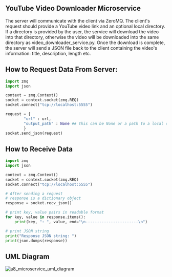 
## YouTube Video Downloader Microservice
The server will communicate with the client via ZeroMQ. The client's request should provide a YouTube video link and an optional local directory. If a directory is provided by the user, the service will download the video into that directory, otherwise the video will be downloaded into the same directory as video_downloader_service.py. Once the download is complete, the server will send a JSON file back to the client containing the video's information: title, description, length etc. 

## How to Request Data From Server:

```python
import zmq
import json

context = zmq.Context()
socket = context.socket(zmq.REQ)
socket.connect("tcp://localhost:5555")

request = {
        "url" : url,
        "output_path" : None ## this can be None or a path to a local directory
        }
socket.send_json(request)
```

## How to Receive Data

```python
import zmq
import json

context = zmq.Context()
socket = context.socket(zmq.REQ)
socket.connect("tcp://localhost:5555")

# After sending a request
# response is a dictionary object
response = socket.recv_json()

# print key, value pairs in readable format
for key, value in response.items():
    print(key, ": ", value, end="\n-----------------------\n")

# print JSON string
print("Response JSON string: ")
print(json.dumps(response))

```

## UML Diagram
![a8_microservice_uml_diagram](https://user-images.githubusercontent.com/97068431/218238887-c74a1dd9-362a-4593-8897-ca99f68e9ace.png)





